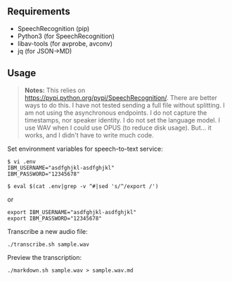 ## Requirements

- SpeechRecognition (pip)
- Python3 (for SpeechRecognition)
- libav-tools (for avprobe, avconv)
- jq (for JSON->MD)

## Usage

> **Notes:** This relies on https://pypi.python.org/pypi/SpeechRecognition/. There are better ways to do this. I have not tested sending a full file without splitting. I am not using the asynchronous endpoints. I do not capture the timestamps, nor speaker identity. I do not set the language model. I use WAV when I could use OPUS (to reduce disk usage). But... it works, and I didn't have to write much code.

Set environment variables for speech-to-text service:

```
$ vi .env
IBM_USERNAME="asdfghjkl-asdfghjkl"
IBM_PASSWORD="12345678"

$ eval $(cat .env|grep -v ^#|sed 's/^/export /')
```

or

    export IBM_USERNAME="asdfghjkl-asdfghjkl"
    export IBM_PASSWORD="12345678"

Transcribe a new audio file:

    ./transcribe.sh sample.wav

Preview the transcription:

    ./markdown.sh sample.wav > sample.wav.md
